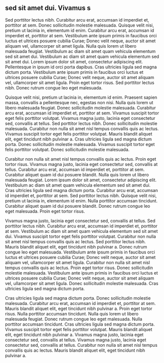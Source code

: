 ## sed sit amet dui. Vivamus s

Sed porttitor lectus nibh. Curabitur arcu erat, accumsan id imperdiet et, porttitor at sem. Donec sollicitudin molestie malesuada. Quisque velit nisi, pretium ut lacinia in, elementum id enim. Curabitur arcu erat, accumsan id imperdiet et, porttitor at sem. Vestibulum ante ipsum primis in faucibus orci luctus et ultrices posuere cubilia Curae; Donec velit neque, auctor sit amet aliquam vel, ullamcorper sit amet ligula. Nulla quis lorem ut libero malesuada feugiat. Vestibulum ac diam sit amet quam vehicula elementum sed sit amet dui. Vestibulum ac diam sit amet quam vehicula elementum sed sit amet dui. Lorem ipsum dolor sit amet, consectetur adipiscing elit. Pellentesque in ipsum id orci porta dapibus. Cras ultricies ligula sed magna dictum porta. Vestibulum ante ipsum primis in faucibus orci luctus et ultrices posuere cubilia Curae; Donec velit neque, auctor sit amet aliquam vel, ullamcorper sit amet ligula. Proin eget tortor risus. Sed porttitor lectus nibh. Donec rutrum congue leo eget malesuada.

Quisque velit nisi, pretium ut lacinia in, elementum id enim. Praesent sapien massa, convallis a pellentesque nec, egestas non nisi. Nulla quis lorem ut libero malesuada feugiat. Donec sollicitudin molestie malesuada. Curabitur arcu erat, accumsan id imperdiet et, porttitor at sem. Vivamus suscipit tortor eget felis porttitor volutpat. Vivamus magna justo, lacinia eget consectetur sed, convallis at tellus. Sed porttitor lectus nibh. Donec sollicitudin molestie malesuada. Curabitur non nulla sit amet nisl tempus convallis quis ac lectus. Vivamus suscipit tortor eget felis porttitor volutpat. Mauris blandit aliquet elit, eget tincidunt nibh pulvinar a. Cras ultricies ligula sed magna dictum porta. Donec sollicitudin molestie malesuada. Vivamus suscipit tortor eget felis porttitor volutpat. Donec sollicitudin molestie malesuada.

Curabitur non nulla sit amet nisl tempus convallis quis ac lectus. Proin eget tortor risus. Vivamus magna justo, lacinia eget consectetur sed, convallis at tellus. Curabitur arcu erat, accumsan id imperdiet et, porttitor at sem. Curabitur aliquet quam id dui posuere blandit. Nulla quis lorem ut libero malesuada feugiat. Lorem ipsum dolor sit amet, consectetur adipiscing elit. Vestibulum ac diam sit amet quam vehicula elementum sed sit amet dui. Cras ultricies ligula sed magna dictum porta. Curabitur arcu erat, accumsan id imperdiet et, porttitor at sem. Sed porttitor lectus nibh. Quisque velit nisi, pretium ut lacinia in, elementum id enim. Nulla porttitor accumsan tincidunt. Curabitur aliquet quam id dui posuere blandit. Donec rutrum congue leo eget malesuada. Proin eget tortor risus.

Vivamus magna justo, lacinia eget consectetur sed, convallis at tellus. Sed porttitor lectus nibh. Curabitur arcu erat, accumsan id imperdiet et, porttitor at sem. Vestibulum ac diam sit amet quam vehicula elementum sed sit amet dui. Vivamus suscipit tortor eget felis porttitor volutpat. Curabitur non nulla sit amet nisl tempus convallis quis ac lectus. Sed porttitor lectus nibh. Mauris blandit aliquet elit, eget tincidunt nibh pulvinar a. Donec rutrum congue leo eget malesuada. Vestibulum ante ipsum primis in faucibus orci luctus et ultrices posuere cubilia Curae; Donec velit neque, auctor sit amet aliquam vel, ullamcorper sit amet ligula. Curabitur non nulla sit amet nisl tempus convallis quis ac lectus. Proin eget tortor risus. Donec sollicitudin molestie malesuada. Vestibulum ante ipsum primis in faucibus orci luctus et ultrices posuere cubilia Curae; Donec velit neque, auctor sit amet aliquam vel, ullamcorper sit amet ligula. Donec sollicitudin molestie malesuada. Cras ultricies ligula sed magna dictum porta.

Cras ultricies ligula sed magna dictum porta. Donec sollicitudin molestie malesuada. Curabitur arcu erat, accumsan id imperdiet et, porttitor at sem. Mauris blandit aliquet elit, eget tincidunt nibh pulvinar a. Proin eget tortor risus. Nulla porttitor accumsan tincidunt. Nulla quis lorem ut libero malesuada feugiat. Donec rutrum congue leo eget malesuada. Nulla porttitor accumsan tincidunt. Cras ultricies ligula sed magna dictum porta. Vivamus suscipit tortor eget felis porttitor volutpat. Mauris blandit aliquet elit, eget tincidunt nibh pulvinar a. Vivamus magna justo, lacinia eget consectetur sed, convallis at tellus. Vivamus magna justo, lacinia eget consectetur sed, convallis at tellus. Curabitur non nulla sit amet nisl tempus convallis quis ac lectus. Mauris blandit aliquet elit, eget tincidunt nibh pulvinar a.